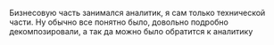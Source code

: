 Бизнесовую часть занимался аналитик, я сам только технической части. Ну обычно все понятно было, довольно подробно декомпозировали, а так да можно было обратится к аналитику